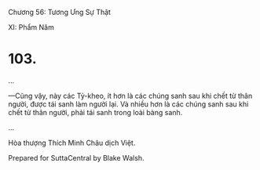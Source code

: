  

Chương 56: Tương Ưng Sự Thật

XI: Phẩm Năm

# 103.

…

—Cũng vậy, này các Tỷ-kheo, ít hơn là các chúng sanh sau khi chết từ thân người, được tái sanh làm người lại. Và nhiều hơn là các chúng sanh sau khi chết từ thân người, phải tái sanh trong loài bàng sanh.

…

Hòa thượng Thích Minh Châu dịch Việt.

Prepared for SuttaCentral by Blake Walsh.